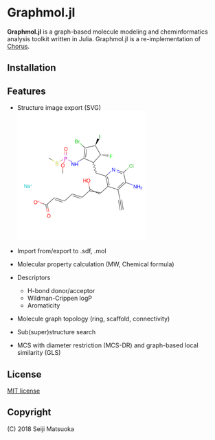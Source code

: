 
Graphmol.jl
===================================================

**Graphmol.jl** is a graph-based molecule modeling and cheminformatics analysis toolkit written in Julia. Graphmol.jl is a re-implementation of [Chorus](https://github.com/mojaie/chorus).


Installation
-------------




Features
----------

- Structure image export (SVG)
  <img src="./assets/image/demo.svg" width="300"/>

- Import from/export to .sdf, .mol
- Molecular property calculation (MW, Chemical formula)
- Descriptors

  - H-bond donor/acceptor
  - Wildman-Crippen logP
  - Aromaticity

- Molecule graph topology (ring, scaffold, connectivity)
- Sub(super)structure search
- MCS with diameter restriction (MCS-DR) and graph-based local similarity (GLS)



License
-------------

[MIT license](http://opensource.org/licenses/MIT)


Copyright
--------------

(C) 2018 Seiji Matsuoka
